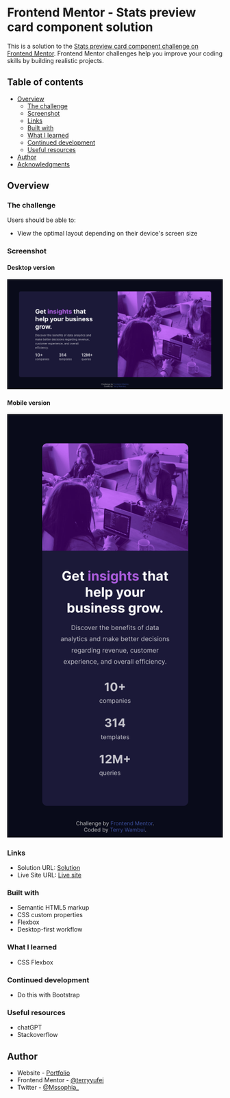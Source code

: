 # Frontend Mentor - Stats preview card component solution

This is a solution to the [Stats preview card component challenge on Frontend Mentor](https://www.frontendmentor.io/challenges/stats-preview-card-component-8JqbgoU62). Frontend Mentor challenges help you improve your coding skills by building realistic projects. 

## Table of contents

- [Overview](#overview)
  - [The challenge](#the-challenge)
  - [Screenshot](#screenshot)
  - [Links](#links)
  - [Built with](#built-with)
  - [What I learned](#what-i-learned)
  - [Continued development](#continued-development)
  - [Useful resources](#useful-resources)
- [Author](#author)
- [Acknowledgments](#acknowledgments)

## Overview

### The challenge

Users should be able to:

- View the optimal layout depending on their device's screen size

### Screenshot

#### Desktop version

![](./images/desktop-version.png)

#### Mobile version

![](./images/mobile-version.png)



### Links

- Solution URL: [Solution](https://github.com/terryyufei/frontend_mentor/tree/main/Stats-preview-card-component)
- Live Site URL: [Live site ](https://frontend-mentor-stats-preview-eight.vercel.app/)


### Built with

- Semantic HTML5 markup
- CSS custom properties
- Flexbox
- Desktop-first workflow


### What I learned

- CSS Flexbox

### Continued development
- Do this with Bootstrap


### Useful resources

- chatGPT
- Stackoverflow

## Author

- Website - [Portfolio](https://portfolio-tau-two-84.vercel.app/)
- Frontend Mentor - [@terryyufei](https://www.frontendmentor.io/profile/terryyufei)
- Twitter - [@Mssophia_](https://twitter.com/Mssophia_)
